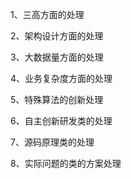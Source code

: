 1、三高方面的处理 

2、架构设计方面的处理 

3、大数据量方面的处理 

4、业务复杂度方面的处理 

5、特殊算法的创新处理 

6、自主创新研发类的处理

7、源码原理类的处理 

8、实际问题的类的方案处理